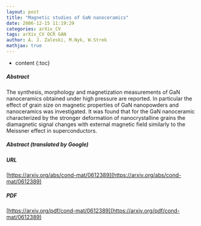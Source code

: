```yaml
---
layout: post
title: "Magnetic studies of GaN nanoceramics"
date: 2006-12-15 11:19:29
categories: arXiv_CV
tags: arXiv_CV OCR GAN
author: A. J. Zaleski, M.Nyk, W.Strek
mathjax: true
---
```


* content
{:toc}

##### Abstract
The synthesis, morphology and magnetization measurements of GaN nanoceramics obtained under high pressure are reported. In particular the effect of grain size on magnetic properties of GaN nanopowders and nanoceramics was investigated. It was found that for the GaN nanoceramic characterized by the stronger deformation of nanocrystalline grains the diamagnetic signal changes with external magnetic field similarly to the Meissner effect in superconductors.

##### Abstract (translated by Google)


##### URL
[https://arxiv.org/abs/cond-mat/0612389](https://arxiv.org/abs/cond-mat/0612389)

##### PDF
[https://arxiv.org/pdf/cond-mat/0612389](https://arxiv.org/pdf/cond-mat/0612389)

